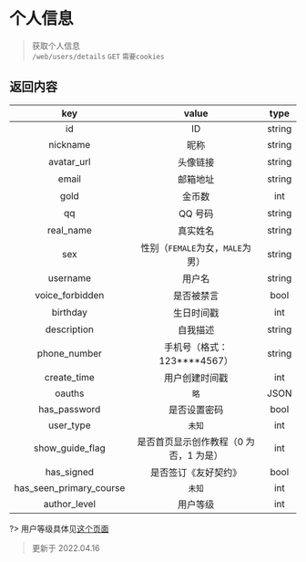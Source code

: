 # 个人信息

> 获取个人信息  
> `/web/users/details` `GET` `需要cookies`

## 返回内容

|           key           |                 value                  |  type  |
| :---------------------: | :------------------------------------: | :----: |
|           id            |                   ID                   | string |
|        nickname         |                  昵称                  | string |
|       avatar_url        |                头像链接                | string |
|          email          |                邮箱地址                | string |
|          gold           |                 金币数                 |  int   |
|           qq            |                QQ 号码                 | string |
|        real_name        |                真实姓名                | string |
|           sex           |    性别（`FEMALE`为女，`MALE`为男）    | string |
|        username         |                 用户名                 | string |
|     voice_forbidden     |               是否被禁言               |  bool  |
|        birthday         |               生日时间戳               |  int   |
|       description       |                自我描述                | string |
|      phone_number       |    手机号（格式：123\*\*\*\*4567）     | string |
|       create_time       |             用户创建时间戳             |  int   |
|         oauths          |                  `略`                  |  JSON  |
|      has_password       |              是否设置密码              |  bool  |
|        user_type        |                 `未知`                 |  int   |
|     show_guide_flag     | 是否首页显示创作教程（0 为否，1 为是） |  int   |
|       has_signed        |          是否签订《友好契约》          |  bool  |
| has_seen_primary_course |                 `未知`                 |  int   |
|      author_level       |                用户等级                |  int   |

?> 用户等级具体见[这个页面](https://shequ.codemao.cn/friendly_protocol)

> 更新于 2022.04.16
